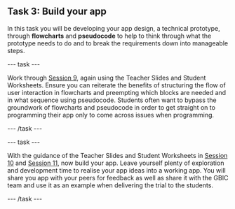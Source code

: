## Task 3: Build  your app

In this task you will be developing your app design, a technical prototype, through **flowcharts** and **pseudocode** to help to think through what the prototype needs to do and to break the requirements down into manageable steps.

--- task ---

Work through [Session 9](ncce.io/0Ajo8a), again using the Teacher Slides and Student Worksheets. Ensure you can reiterate the benefits of structuring the flow of user interaction in flowcharts and preempting which blocks are needed and in what sequence using pseudocode. Students often want to bypass the groundwork of flowcharts and pseudocode in order to get straight on to programming their app only to come across issues when programming.

--- /task ---

--- task ---

With the guidance of the Teacher Slides and Student Worksheets in [Session 10](https://ncce.io/oYe7gu) and [Session 11](https://ncce.io/QIk58r), now build your app. Leave yourself plenty of exploration and development time to realise your app ideas into a working app. You will share you app with your peers for feedback as well as share it  with the GBIC team and use it as an example when delivering the trial to the students.

--- /task ---
